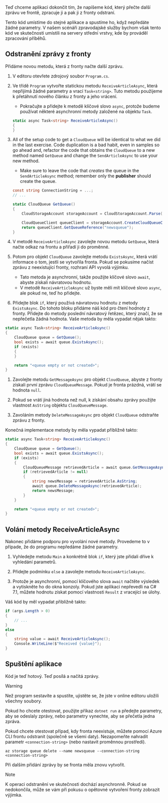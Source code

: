 Teď chceme aplikaci dokončit tím, že napíšeme kód, který přečte další zprávu ve frontě, zpracuje ji a pak ji z fronty odstraní. 

Tento kód umístíme do stejné aplikace a spustíme ho, když nepředáte žádné parametry. V našem scénáři zpravodajské služby bychom však tento kód ve skutečnosti umístili na servery střední vrstvy, kde by prováděl zpracování příběhů.

## <a name="dequeue-a-message"></a>Odstranění zprávy z fronty

Přidáme novou metodu, která z fronty načte další zprávu.

1. V editoru otevřete zdrojový soubor `Program.cs`.

1. Ve třídě `Program` vytvořte statickou metodu `ReceiveArticleAsync`, která nepřijímá žádné parametry a vrací `Task<string>`. Tuto metodu použijeme k přetáhnutí nového článku z fronty a jeho vrácení.
    - Pokračujte a přidejte k metodě klíčové slovo `async`, protože budeme používat některé asynchronní metody založené na objektu `Task`.

    ```csharp
    static async Task<string> ReceiveArticleAsync()
    {
    }

1. All of the setup code to get a `CloudQueue` will be identical to what we did in the last exercise. Code duplication is a bad habit, even in samples so go ahead and, refactor the code that obtains the `CloudQueue` to a new method named `GetQueue` and change the `SendArticleAsync` to use your new method.
     - Make sure to leave the code that _creates_ the queue in the `SendArticleAsync` method; remember only the **publisher** should create the queue.

    ```csharp
    const string ConnectionString = ...;
    // ...

    static CloudQueue GetQueue()
    {
        CloudStorageAccount storageAccount = CloudStorageAccount.Parse(ConnectionString);
    
        CloudQueueClient queueClient = storageAccount.CreateCloudQueueClient();
        return queueClient.GetQueueReference("newsqueue");
    }
    ```
    
1. V metodě `ReceiveArticleAsync` zavolejte novou metodu `GetQueue`, která načte odkaz na frontu a přiřadí ji do proměnné.

1. Potom pro objekt `CloudQueue` zavolejte metodu `ExistsAsync`, která vrátí informace o tom, jestli se vytvořila fronta. Pokud se pokusíme načíst zprávu z neexistující fronty, rozhraní API vyvolá výjimku.
    - Tato metoda je asynchronní, takže použijte klíčové slovo `await`, abyste získali návratovou hodnotu.
    - V metodě `ReceiveArticleAsync` už byste měli mít klíčové slovo `async`, ale pokud ne, teď ho přidejte.


1. Přidejte blok `if`, který používá návratovou hodnotu z metody `ExistsAsync`. Do tohoto bloku přidáme náš kód pro čtení hodnoty z fronty. Přidejte do metody poslední návratový řetězec, který značí, že se nepřečetla žádná hodnota. Vaše metoda by měla vypadat nějak takto:

```csharp
static async Task<string> ReceiveArticleAsync()
{
    CloudQueue queue = GetQueue();
    bool exists = await queue.ExistsAsync();
    if (exists)
    {
    }

    return "<queue empty or not created>";
}
```

1. Zavolejte metodu `GetMessageAsync` pro objekt `CloudQueue`, abyste z fronty získali první zprávu `CloudQueueMessage`. Pokud je fronta prázdná, vrátí se hodnota `null`.

1. Pokud se vrátí jiná hodnota než null, k získání obsahu zprávy použijte vlastnost `AsString` objektu `CloudQueueMessage`.

1. Zavoláním metody `DeleteMessageAsync` pro objekt `CloudQueue` odstraňte zprávu z fronty.

Konečná implementace metody by měla vypadat přibližně takto:

```csharp
static async Task<string> ReceiveArticleAsync()
{
    CloudQueue queue = GetQueue();
    bool exists = await queue.ExistsAsync();
    if (exists)
    {
        CloudQueueMessage retrievedArticle = await queue.GetMessageAsync();
        if (retrievedArticle != null)
        {
            string newsMessage = retrievedArticle.AsString;
            await queue.DeleteMessageAsync(retrievedArticle);
            return newsMessage;
        }
    }

    return "<queue empty or not created>";
}
```

## <a name="call-the-receivearticleasync-method"></a>Volání metody ReceiveArticleAsync

Nakonec přidáme podporu pro vyvolání nové metody. Provedeme to v případe, že do programu nepředáme žádné parametry.

1. Vyhledejte metodu `Main` a konkrétně blok `if`, který jste přidali dříve k vyhledání parametrů.

1. Přidejte podmínku `else` a zavolejte metodu `ReceiveArticleAsync`. 

1. Protože je asynchronní, pomocí klíčového slova `await` načtěte výsledek a vytiskněte ho do okna konzoly. Pokud jste aplikaci nepřevedli na C# 7.1, můžete hodnotu získat pomocí vlastnosti `Result` z vracející se úlohy.

Váš kód by měl vypadat přibližně takto:

```csharp
if (args.Length > 0)
{
    // ...
}
else
{
    string value = await ReceiveArticleAsync();
    Console.WriteLine($"Received {value}");
}
```

## <a name="execute-the-application"></a>Spuštění aplikace

Kód je teď hotový. Teď posílá a načítá zprávy. 

> [!WARNING]
> Než program sestavíte a spustíte, ujistěte se, že jste v online editoru uložili všechny soubory.

Pokud ho chcete otestovat, použijte příkaz `dotnet run` a předejte parametry, aby se odeslaly zprávy, nebo parametry vynechte, aby se přečetla jedna zpráva.

Pokud chcete otestovat případ, kdy fronta neexistuje, můžete pomocí Azure CLI frontu odstranit (společně se všemi daty). Nezapomeňte nahradit parametr `<connection-string>` (nebo nastavit proměnnou prostředí).

```azurecli
az storage queue delete --name newsqueue --connection-string <connection-string> 
```

Při dalším přidání zprávy by se fronta měla znovu vytvořit.

> [!NOTE]
> K operaci odstranění ve skutečnosti dochází asynchronně. Pokud se nedokončila, může se vám při pokusu o opětovné vytvoření fronty zobrazit výjimka.